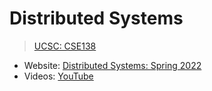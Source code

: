 # Distributed Systems

> [UCSC: CSE138](https://decomposition.al/CSE138-2021-03/)

* Website: [Distributed Systems: Spring 2022](https://decomposition.al/CSE138-2021-03/)
* Videos: [YouTube](https://www.youtube.com/playlist?list=PLNPUF5QyWU8O0Wd8QDh9KaM1ggsxspJ31)

